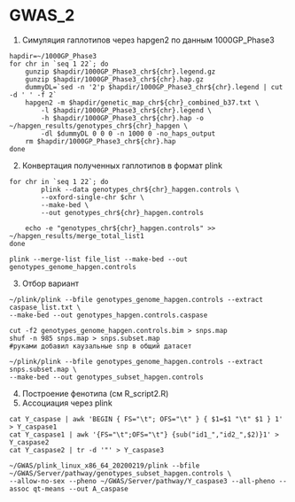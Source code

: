 # GWAS_2
1. Симуляция гаплотипов через hapgen2 по данным 1000GP_Phase3

```{r, engine=bash}
hapdir=~/1000GP_Phase3
for chr in `seq 1 22`; do
	gunzip $hapdir/1000GP_Phase3_chr${chr}.legend.gz
	gunzip $hapdir/1000GP_Phase3_chr${chr}.hap.gz
	dummyDL=`sed -n '2'p $hapdir/1000GP_Phase3_chr${chr}.legend | cut -d ' ' -f 2`
	hapgen2 -m $hapdir/genetic_map_chr${chr}_combined_b37.txt \
        -l $hapdir/1000GP_Phase3_chr${chr}.legend \
        -h $hapdir/1000GP_Phase3_chr${chr}.hap -o ~/hapgen_results/genotypes_chr${chr}_hapgen \
        -dl $dummyDL 0 0 0 -n 1000 0 -no_haps_output 
	rm $hapdir/1000GP_Phase3_chr${chr}.hap
done
```

2. Конвертация полученных гаплотипов в формат plink

```{r, engine=bash}
for chr in `seq 1 22`; do
        plink --data genotypes_chr${chr}_hapgen.controls \
        --oxford-single-chr $chr \
        --make-bed \
        --out genotypes_chr${chr}_hapgen.controls
        
	echo -e "genotypes_chr${chr}_hapgen.controls" >> ~/hapgen_results/merge_total_list1
done

plink --merge-list file_list --make-bed --out genotypes_genome_hapgen.controls
```

3. Отбор вариант
```{r, engine=bash}
~/plink/plink --bfile genotypes_genome_hapgen.controls --extract caspase_list.txt \
--make-bed --out genotypes_hapgen.controls.caspase

cut -f2 genotypes_genome_hapgen.controls.bim > snps.map 
shuf -n 985 snps.map > snps.subset.map
#руками добавил каузальные snp в общий датасет

~/plink/plink --bfile genotypes_genome_hapgen.controls --extract snps.subset.map \
--make-bed --out genotypes_subset_hapgen.controls
```

4. Построение фенотипа (см R_script2.R)
5. Ассоциация через plink
```{r, engine=bash}
cat Y_caspase | awk 'BEGIN { FS="\t"; OFS="\t" } { $1=$1 "\t" $1 } 1' > Y_caspase1 
cat Y_caspase1 | awk '{FS="\t";OFS="\t"} {sub("id1_","id2_",$2)}1' > Y_caspase2
cat Y_caspase2 | tr -d '"' > Y_caspase3

~/GWAS/plink_linux_x86_64_20200219/plink --bfile ~/GWAS/Server/pathway/genotypes_subset_hapgen.controls \
--allow-no-sex --pheno ~/GWAS/Server/pathway/Y_caspase3 --all-pheno --assoc qt-means --out A_caspase
```


